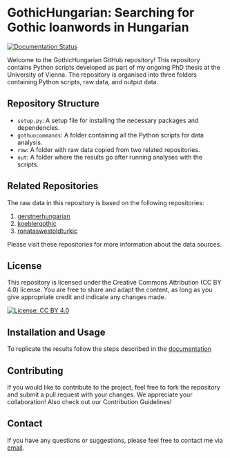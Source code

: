 # GothicHungarian: Searching for Gothic loanwords in Hungarian
[![Documentation Status](https://readthedocs.org/projects/gothichungarian/badge/?version=latest)](https://gothichungarian.readthedocs.io/en/latest/?badge=latest)

Welcome to the GothicHungarian GitHub repository! This repository contains Python scripts developed as part of my ongoing PhD thesis at the University of Vienna. The repository is organised into three folders containing Python scripts, raw data, and output data.

## Repository Structure

- `setup.py`: A setup file for installing the necessary packages and dependencies.
- `gothuncommands`: A folder containing all the Python scripts for data analysis.
- `raw`: A folder with raw data copied from two related repositories.
- `out`: A folder where the results go after running analyses with the scripts.

## Related Repositories

The raw data in this repository is based on the following repositories:

1. [gerstnerhungarian](https://github.com/LoanpyDataHub/gerstnerhungarian)
2. [koeblergothic](https://github.com/LoanpyDataHub/koeblergothic)
3. [ronataswestoldturkic](https://github.com/LoanpyDataHub/ronataswestoldturkic)

Please visit these repositories for more information about the data sources.

## License

This repository is licensed under the Creative Commons Attribution (CC BY 4.0) license. You are free to share and adapt the content, as long as you give appropriate credit and indicate any changes made.

[![License: CC BY 4.0](https://mirrors.creativecommons.org/presskit/buttons/88x31/svg/by.svg)](https://creativecommons.org/licenses/by/4.0/)

## Installation and Usage

To replicate the results follow the steps described in the [documentation](https://gothichungarian.readthedocs.io/en/latest/?badge=latest)

## Contributing

If you would like to contribute to the project, feel free to fork the repository and submit a pull request with your changes. We appreciate your collaboration! Also check out our Contribution Guidelines!

## Contact

If you have any questions or suggestions, please feel free to contact me via [email](mailto:viktor_martinovic@$removethis$eva.mpg.de).
